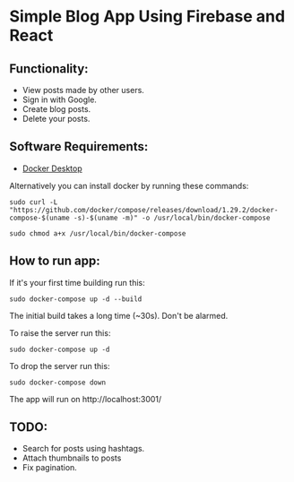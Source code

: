 # Simple Blog App Using Firebase and React
## Functionality:
* View posts made by other users.
* Sign in with Google.
* Create blog posts.
* Delete your posts.
## Software Requirements:
* [Docker Desktop](https://docs.docker.com/get-docker/)

Alternatively you can install docker by running these commands:
```
sudo curl -L "https://github.com/docker/compose/releases/download/1.29.2/docker-compose-$(uname -s)-$(uname -m)" -o /usr/local/bin/docker-compose
```
```
sudo chmod a+x /usr/local/bin/docker-compose
```
## How to run app:
If it's your first time building run this:
```
sudo docker-compose up -d --build
```
The initial build takes a long time (~30s). Don't be alarmed.

To raise the server run this:
```
sudo docker-compose up -d
```
To drop the server run this:
```
sudo docker-compose down
```
The app will run on http://localhost:3001/
## TODO:
* Search for posts using hashtags.
* Attach thumbnails to posts
* Fix pagination. 
